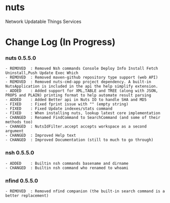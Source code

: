# nuts
Network Updatable Things Services

# Change Log (In Progress)

### nuts 0.5.5.0
    - REMOVED  : Removed Nsh commands Console Deploy Info Install Fetch Uninstall,Push Update Exec Which
    - REMOVED  : Removed maven-github repository type support (web API)
    - REMOVED  : Removed nuts-cmd-app project dependency. A built-in NutsApplication is included in the api the help simplify extension.
    - ADDED    : Added support for XML,TABLE and TREE (along with JSON, PROPS and PLAIN) printing format to help automate result parsing
    - ADDED    : Added Better api in Nuts IO to handle SHA and MD5
    - FIXED    : Fixed fprint issue with "" (empty string)
    - FIXED    : Fixed Update indexes/stats command
    - FIXED    : When installing nuts, lookup latest core implementation
    - CHANGED  : Renamed FindCommand to SearchCommand (and some of their methods too)
    - CHANGED  : NutsIdFilter.accept accepts workspace as a second argument
    - CHANGED  : Improved Help text
    - CHANGED  : Improved Documentation (still to much to go through)

### nsh 0.5.5.0
    - ADDED    : Builtin nsh commands basename and dirname 
    - CHANGED  : Builtin nsh command who renamed to whoami 

### nfind 0.5.5.0
    - REMOVED  : Removed nfind companion (the built-in search command is a better replacement)
